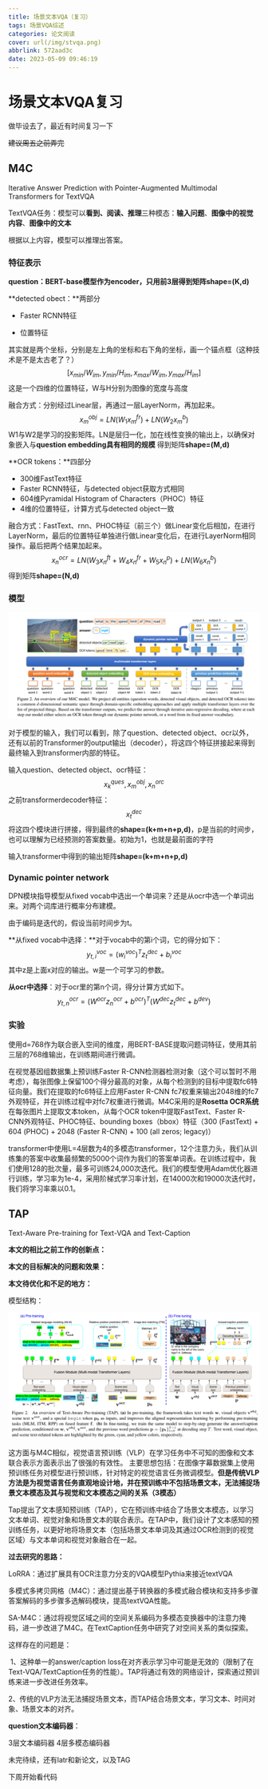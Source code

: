 ```yaml
---
title: 场景文本VQA（复习）
tags: 场景VQA综述
categories: 论文阅读
cover: url(/img/stvqa.png)
abbrlink: 572aad3c
date: 2023-05-09 09:46:19
---
```


# 场景文本VQA复习

做毕设去了，最近有时间复习一下

~~建议周五之前弄完~~

## M4C

Iterative Answer Prediction with Pointer-Augmented Multimodal Transformers for TextVQA

TextVQA任务：模型可以**看到、阅读、推理**三种模态：**输入问题**、**图像中的视觉内容**、**图像中的文本**

根据以上内容，模型可以推理出答案。

### 特征表示

**question：**BERT-base模型作为encoder，只用前3层得到矩阵**shape=(K,d)**



**detected obect：**两部分

- Faster RCNN特征

- 位置特征

其实就是两个坐标，分别是左上角的坐标和右下角的坐标，画一个锚点框（这种技术是不是太古老了？）
$$
[x_{min}/W_{im},y_{min}/H_{im},x_{max}/W_{im},y_{max}/H_{im}]
$$
这是一个四维的位置特征，W与H分别为图像的宽度与高度

融合方式：分别经过Linear层，再通过一层LayerNorm，再加起来。
$$
x_{m}^{obj}=LN(W_1x_{m}^{fr})+LN(W_2x_{m}^b)
$$
W1与W2是学习的投影矩阵。LN是层归一化，加在线性变换的输出上，以确保对象嵌入与**question embedding具有相同的规模**    得到矩阵**shape=(M,d)**



**OCR tokens：**四部分

- 300维FastText特征
- Faster RCNN特征，与detected object获取方式相同
- 604维Pyramidal Histogram of Characters（PHOC）特征
- 4维的位置特征，计算方式与detected object一致

融合方式：FastText、rnn、PHOC特征（前三个）做Linear变化后相加，在进行LayerNorm，最后的位置特征单独进行做Linear变化后，在进行LayerNorm相同操作。最后把两个结果加起来。
$$
x_{n}^{ocr}=LN(W_3x_{n}^{ft}+W_4x_{n}^{fr}+W_5x_{n}^{p})+LN(W_6x_{n}^{b})
$$
得到矩阵**shape=(N,d)**

### 模型

![](场景文本VQA（复习）/M4C1.png)

对于模型的输入，我们可以看到，除了question、detected object、ocr以外，还有以前的Transformer的output输出（decoder），将这四个特征拼接起来得到最终输入到transformer内部的特征。

输入question、detected object、ocr特征：
$$
x_{k}^{ques},x_{m}^{obj},x_{n}^{orc}
$$
之前transformerdecoder特征：
$$
x_{t}^{dec}
$$
将这四个模块进行拼接，得到最终的**shape=(k+m+n+p,d)**，p是当前的时间步，也可以理解为已经预测的答案数量。初始为1，也就是最前面的<begin>字符

输入transformer中得到的输出矩阵**shape=(k+m+n+p,d)**



### Dynamic pointer network

DPN模块指导模型从fixed vocab中选出一个单词来？还是从ocr中选一个单词出来。对两个词库进行概率分布建模。

由于编码是迭代的，假设当前时间步为t。

**从fixed vocab中选择：**对于vocab中的第i个词，它的得分如下：
$$
y_{t,i}^{voc}=(w_{i}^{voc})^Tz_{t}^{dec}+b_{i}^{voc}
$$
其中z是上面x对应的输出。w是一个可学习的参数。

**从ocr中选择**：对于ocr里的第n个词，得分计算方式如下。
$$
y_{t,n}^{ocr}=(W^{ocr}z_{n}^{ocr}+b^{ocr})^T(W^{dec}z_{t}^{dec}+b^{dev})
$$



### 实验

使用d=768作为联合嵌入空间的维度，用BERT-BASE提取问题词特征，使用其前三层的768维输出，在训练期间进行微调。

在视觉基因组数据集上预训练Faster R-CNN检测器检测对象（这个可以暂时不用考虑），每张图像上保留100个得分最高的对象，从每个检测到的目标中提取fc6特征向量。我们在提取的fc6特征上应用Faster R-CNN fc7权重来输出2048维的fc7外观特征，并在训练过程中对fc7权重进行微调。M4C采用的是**Rosetta OCR系统**在每张图片上提取文本token，从每个OCR token中提取FastText、Faster R-CNN外观特征、PHOC特征、bounding boxes（bbox）特征（300 (FastText) + 604 (PHOC) + 2048 (Faster R-CNN) + 100 (all zeros; legacy)）



transformer中使用L=4层数为4的多模态transformer，12个注意力头，我们从训练集的答案中收集最频繁的5000个词作为我们的答案单词表。在训练过程中，我们使用128的批次量，最多可训练24,000次迭代。我们的模型使用Adam优化器进行训练，学习率为1e-4，采用阶梯式学习率计划，在14000次和19000次迭代时，我们将学习率乘以0.1。



## TAP

Text-Aware Pre-training for Text-VQA and Text-Caption

**本文的相比之前工作的创新点：**

**本文的目标解决的问题和效果：**

**本文待优化和不足的地方：**

模型结构：

![](场景文本VQA（复习）/TAP1.png)

这方面与M4C相似，视觉语言预训练（VLP）在学习任务中不可知的图像和文本联合表示方面表示出了很强的有效性。 主要思想包括：在图像字幕数据集上使用预训练任务对模型进行预训练，针对特定的视觉语言任务微调模型。**但是传统VLP方法是为视觉语言任务直观地设计地，并在预训练中不包括场景文本，无法捕捉场景文本模态及其与视觉和文本模态之间的关系（3模态）**

Tap提出了文本感知预训练（TAP），它在预训练中结合了场景文本模态，以学习文本单词、视觉对象和场景文本的联合表示。在TAP中，我们设计了文本感知的预训练任务，以更好地将场景文本（包括场景文本单词及其通过OCR检测到的视觉区域）与文本单词和视觉对象融合在一起。

**过去研究的思路：**

LoRRA：通过扩展具有OCR注意力分支的VQA模型Pythia来接近textVQA

多模式多拷贝网格（M4C）：通过提出基于转换器的多模式融合模块和支持多步骤答案解码的多步骤多选解码模块，提高textVQA性能。 

SA-M4C：通过将视觉区域之间的空间关系编码为多模态变换器中的注意力掩码，进一步改进了M4C。在TextCaption任务中研究了对空间关系的类似探索。

这样存在的问题是：

​	1、这种单一的answer/caption loss在对齐表示学习中可能是无效的（限制了在Text-VQA/TextCaption任务的性能）。TAP将通过有效的网络设计，探索通过预训练来进一步改进任务效率。

​	2、传统的VLP方法无法捕捉场景文本，而TAP结合场景文本，学习文本、时间对象、场景文本的对齐。





**question文本编码器**：

3层文本编码器 4层多模态编码器



未完待续，还有latr和新论文，以及TAG

下周开始看代码